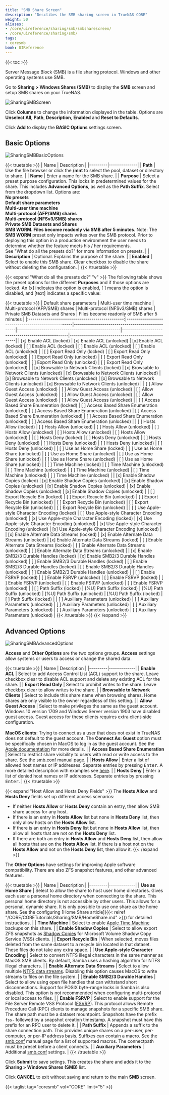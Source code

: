 ```yaml
---
title: "SMB Share Screen"
description: "Desctibes the SMB sharing screen in TrueNAS CORE"
weight: 50
aliases:
- /core/uireference/sharing/smb/smbsharescreen/
- /core/uireference/sharing/smb/
tags:
- coresmb
book: UIReference
---
```


{{< toc >}}

Server Message Block (SMB) is a file sharing protocol. Windows and other operating systems use SMB. 

Go to **Sharing > Windows Shares (SMB)** to display the **SMB** screen and setup SMB shares on your TrueNAS.

![SharingSMBScreen](/images/CORE/Sharing/SharingSMBScreen.png "SMB Share Screen")

Click **Columns** to change the information displayed in the table. Options are **Unselect All**, **Path**, **Description**, **Enabled** and **Reset to Defaults**.

Click **Add** to display the **BASIC Options** settings screen.

## Basic Options

![SharingSMBBasicOptions](/images/CORE/Sharing/SharingSMBBasicOptions.png "SMB Share Basic Options")

{{< truetable >}}
| Name | Description  |
|---------|--------------|
| **Path** | Use the file browser or click the **/mnt** to select the pool, dataset or directory to share. |
| **Name** | Enter a name for the SMB share. |
| **Purpose** | Select a preset purpose configuration. This locks in predetermined values for the share. This includes **Advanced Options**, as well as the **Path Suffix**. Select from the dropdown list. Options are:<br>**No presets**<br>**Default share parameters**<br>**Multi-user time machine**<br>**Multi-protocol (AFP/SMB) shares**<br>**Multi-protocol (NFSv3/SMB) shares**<br>**Private SMB Datasets and Shares**<br>**SMB WORM. Files become readonly via SMB after 5 minutes**. Note: The **SMB WORM** preset only impacts writes over the SMB protocol. Prior to deploying this option in a production environment the user needs to determine whether the feature meets his / her requirements.<br>See "What do all the presets do?" for more information on presets. |
| **Description** | Optional. Explains the purpose of the share. |
| **Enabled** | Select to enable this SMB share. Clear checkbox to disable the share without deleting the configuration. |
{{< /truetable >}}

{{< expand "What do all the presets do?" "v" >}}
The following table shows the preset options for the different **Purposes** and if those options are locked.
An [x] indicates the option is enabled, [ ] means the option is disabled, and [text] indicates a specific value:

{{< truetable >}}
| Default share parameters                        | Multi-user time machine                           | Multi-protocol (AFP/SMB) shares                 | Multi-protocol (NFSv3/SMB) shares                 | Private SMB Datasets and Shares                   | Files become readonly of SMB after 5 minutes      |
|:-----------------------------------------------:|---------------------------------------------------|-------------------------------------------------|---------------------------------------------------|---------------------------------------------------|---------------------------------------------------|
| [x] Enable ACL (locked)                         | [x] Enable ACL (unlocked)                         | [x] Enable ACL (locked)                         | [ ] Enable ACL (locked)                           | [ ] Enable ACL (unlocked)                         | [ ] Enable ACL (unlocked)                         |
| [ ] Export Read Only (locked)                   | [ ] Export Read Only (unlocked)                   | [ ] Export Read Only (unlocked)                 | [ ] Export Read Only (unlocked)                   | [ ] Export Read Only (unlocked)                   | [ ] Export Read Only (unlocked)                   |
| [x] Browsable to Network Clients (locked)       | [x] Browsable to Network Clients (unlocked)       | [x] Browsable to Network Clients (unlocked)     | [x] Browsable to Network Clients (unlocked)       | [x] Browsable to Network Clients (unlocked)       | [x] Browsable to Network Clients (unlocked)       |
| [ ] Allow Guest Access (unlocked)               | [ ] Allow Guest Access (unlocked)                 | [ ] Allow Guest Access (unlocked)               | [ ] Allow Guest Access (unlocked)                 | [ ] Allow Guest Access (unlocked)                 | [ ] Allow Guest Access (unlocked)                 |
| [ ] Access Based Share Enumeration (locked)     | [ ] Access Based Share Enumeration (unlocked)     | [ ] Access Based Share Enumeration (unlocked)   | [ ] Access Based Share Enumeration (unlocked)     | [ ] Access Based Share Enumeration (unlocked)     | [ ] Access Based Share Enumeration (unlocked)     |
| [ ] Hosts Allow (locked)                        | [ ] Hosts Allow (unlocked)                        | [ ] Hosts Allow (unlocked)                      | [ ] Hosts Allow (unlocked)                        | [ ] Hosts Allow (unlocked)                        | [ ] Hosts Allow (unlocked)                        |
| [ ] Hosts Deny (locked)                         | [ ] Hosts Deny (unlocked)                         | [ ] Hosts Deny (unlocked)                       | [ ] Hosts Deny (unlocked)                         | [ ] Hosts Deny (unlocked)                         | [ ] Hosts Deny (unlocked)                         |
| [ ] Use as Home Share (locked)                  | [ ] Use as Home Share (unlocked)                  | [ ] Use as Home Share (unlocked)                | [ ] Use as Home Share (unlocked)                  | [ ] Use as Home Share (unlocked)                  | [ ] Use as Home Share (unlocked)                  |
| [ ] Time Machine (locked)                       | [ ] Time Machine (unlocked)                       | [ ] Time Machine (unlocked)                     | [ ] Time Machine (unlocked)                       | [ ] Time Machine (unlocked)                       | [ ] Time Machine (unlocked)                       |
| [x] Enable Shadow Copies (locked)               | [x] Enable Shadow Copies (unlocked)               | [x] Enable Shadow Copies (unlocked)             | [x] Enable Shadow Copies (unlocked)               | [x] Enable Shadow Copies (unlocked)               | [x] Enable Shadow Copies (unlocked)               |
| [ ] Export Recycle Bin (locked)                 | [ ] Export Recycle Bin (unlocked)                 | [ ] Export Recycle Bin (unlocked)               | [ ] Export Recycle Bin (unlocked)                 | [ ] Export Recycle Bin (unlocked)                 | [ ] Export Recycle Bin (unlocked)                 |
| [ ] Use Apple-style Character Encoding (locked) | [ ] Use Apple-style Character Encoding (unlocked) | [x] Use Apple-style Character Encoding (locked) | [x] Use Apple-style Character Encoding (unlocked) | [x] Use Apple-style Character Encoding (unlocked) | [x] Use Apple-style Character Encoding (unlocked) |
| [x] Enable Alternate Data Streams (locked)      | [x] Enable Alternate Data Streams (unlocked)      | [x] Enable Alternate Data Streams (locked)      | [ ] Enable Alternate Data Streams (locked)        | [ ] Enable Alternate Data Streams (unlocked)      | [ ] Enable Alternate Data Streams (unlocked)      |
| [x] Enable SMB2/3 Durable Handles (locked)      | [x] Enable SMB2/3 Durable Handles (unlocked)      | [ ] Enable SMB2/3 Durable Handles (locked)      | [ ] Enable SMB2/3 Durable Handles (locked)        | [ ] Enable SMB2/3 Durable Handles (unlocked)      | [ ] Enable SMB2/3 Durable Handles (unlocked)      |
| [ ] Enable FSRVP (locked)                       | [ ] Enable FSRVP (unlocked)                       | [ ] Enable FSRVP (locked)                       | [ ] Enable FSRVP (unlocked)                       | [ ] Enable FSRVP (unlocked)                       | [ ] Enable FSRVP (unlocked)                       |
| [ ] Path Suffix (locked)                        | [%U] Path Suffix (locked)                         | [%U] Path Suffix (unlocked)                     | [%U] Path Suffix (unlocked)                       | [%U] Path Suffix (locked)                         | [ ] Path Suffix (locked)                          |
| [ ] Auxiliary Parameters (unlocked)             | [ ] Auxiliary Parameters (unlocked)               | [ ] Auxiliary Parameters (unlocked)             | [ ] Auxiliary Parameters (unlocked)               | [ ] Auxiliary Parameters (unlocked)               | [ ] Auxiliary Parameters (unlocked)               |
{{< /truetable >}}
{{< /expand >}}

## Advanced Options

![SharingSMBAdvancedOptions](/images/CORE/Sharing/SharingSMBAdvancedOptions.png "SMB Share Advanced Options")

**Access** and **Other Options** are the two options groups.
**Access**  settings allow systems or users to access or change the shared data.

{{< truetable >}}
| Name | Description |
|---------|-------------|
| **Enable ACL** | Select to add Access Control List (ACL) support to the share. Leave checkbox clear to disable ACL support and delete any existing ACL for the share. |
| **Export Read Only** | Select to prohibit writes to the share. Leave checkbox clear to allow writes to the share. |
| **Browsable to Network Clients** | Select to include this share name when browsing shares. Home shares are only visible to the owner regardless of this setting. |
| **Allow Guest Access** | Select to make privileges the same as the guest account. Windows 10 version 1709 and Windows Server version 1903 have disabled guest access. Guest access for these clients requires extra client-side configuration.<br><br> **MacOS clients**: Trying to connect as a user that does not exist in TrueNAS does not default to the guest account. The **Connect As: Guest** option must be specifically chosen in MacOS to log in as the guest account. See the [Apple documentation](https://support.apple.com/guide/mac-help/connect-mac-shared-computers-servers-mchlp1140/mac) for more details. |
| **Access Based Share Enumeration** | Select to restrict share visibility to users with read or write access to the share. See the [smb.conf](https://www.samba.org/samba/docs/current/man-html/smb.conf.5.html) manual page. |
| **Hosts Allow** | Enter a list of allowed host names or IP addresses. Separate entries by pressing <kbd>Enter</kbd>. A more detailed description with examples see [here](https://www.samba.org/samba/docs/current/man-html/smb.conf.5.html#HOSTSALLOW). |
| **Hosts Deny** | Enter a list of denied host names or IP addresses. Separate entries by pressing <kbd>Enter</kbd>. |
{{< /truetable >}}

{{< expand "Host Allow and Hosts Deny Fields" >}}
The **Hosts Allow** and **Hosts Deny** fields set up different access scenarios:
* If neither **Hosts Allow** or **Hosts Deny** contain an entry, then allow SMB share access for any host.
* If there is an entry in **Hosts Allow** list but none in **Hosts Deny** list, then only allow hosts on the **Hosts Allow** list.
* If there is an entry in **Hosts Deny** list but none in **Hosts Allow** list, then allow all hosts that are not on the **Hosts Deny** list.
* If there are both an entry in **Hosts Allow** and **Hosts Deny** list, then allow all hosts that are on the **Hosts Allow** list. If there is a host not on the **Hosts Allow** and not on the **Hosts Deny** list, then allow it.
{{< /expand >}}

The **Other Options** have settings for improving Apple software compatibility. There are also ZFS snapshot features, and other advanced features.

{{< truetable >}}
| Name | Description |
|---------|-------------|
| **Use as Home Share** | Select to allow the share to host user home directories. Gives each user a personal home directory when connecting to the share. This personal home directory is not accessible by other users. This allows for a personal, dynamic share. It is only possible to use one share as the home share. See the configuring [Home Share article]({{< relref "/CORE/CORETutorials/Sharing/SMB/HomeShare.md" >}}) for detailed instructions. |
| **Time Machine** | Select to enable [Apple Time Machine](https://support.apple.com/en-us/HT201250) backups on this share. |
| **Enable Shadow Copies** | Select to allow export ZFS snapshots as [Shadow Copies](https://docs.microsoft.com/en-us/windows/win32/vss/shadow-copies-and-shadow-copy-sets) for Microsoft Volume Shadow Copy Service (VSS) clients. |
| **Export Recycle Bin** | When selected, moves files deleted from the same dataset to a recycle bin located in that dataset. These files do not take any extra space. |
| **Use Apple-style Character Encoding** | Select to convert NTFS illegal characters in the same manner as MacOS SMB clients. By default, Samba uses a hashing algorithm for NTFS illegal characters. |
| **Enable Alternate Data Streams** | Select to allow multiple [NTFS data streams](https://www.ntfs.com/ntfs-multiple.htm). Disabling this option causes MacOS to write streams to files on the file system. |
| **Enable SMB2/3 Durable Handles** | Select to allow using open file handles that can withstand short disconnections. Support for POSIX byte-range locks in Samba is also disabled. This option is not recommended when configuring multi-protocol or local access to files. |
| **Enable FSRVP** | Select to enable support for the File Server Remote VSS Protocol ([FSVRP](https://docs.microsoft.com/en-us/openspecs/windows_protocols/ms-fsrvp/dae107ec-8198-4778-a950-faa7edad125b)). This protocol allows Remote Procedure Call (RPC) clients to manage snapshots for a specific SMB share. The share path must be a dataset mountpoint. Snapshots have the prefix `fss-` followed by a snapshot creation timestamp. A snapshot must have this prefix for an RPC user to delete it. |
| **Path Suffix** | Appends a suffix to the share connection path. This provides unique shares on a per-user, per-computer, or per-IP address basis. Suffixes can contain a macro. See the [smb.conf](https://www.samba.org/samba/docs/current/man-html/smb.conf.5.html) manual page for a list of supported macros. The connectpath must be preset before a client connects. |
| **Auxiliary Parameters** | Additional [smb.conf](https://www.samba.org/samba/docs/current/man-html/smb.conf.5.html) settings. |
{{< /truetable >}}

Click **Submit** to save setings. This creates the share and adds it to the **Sharing > Windows Shares (SMB)** list.

Click **CANCEL** to exit without saving and return to the main **SMB** screen.

{{< taglist tag="coresmb" vol="CORE" limit="5" >}}
